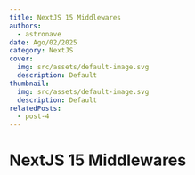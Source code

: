 ```yaml
---
title: NextJS 15 Middlewares
authors:
  - astronave
date: Ago/02/2025
category: NextJS
cover:
  img: src/assets/default-image.svg
  description: Default
thumbnail:
  img: src/assets/default-image.svg
  description: Default
relatedPosts:
  - post-4
---
```


# NextJS 15 Middlewares